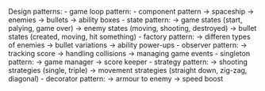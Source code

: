 Design patterns:
    - game loop pattern:
    - component pattern
        -> spaceship
        -> enemies
        -> bullets
        -> ability boxes
    - state pattern:
        -> game states (start, palying, game over)
        -> enemy states (moving, shooting, destroyed)
        -> bullet states (created, moving, hit something)
    - factory pattern:
        -> differen types of enemies
        -> bullet variations
        -> ability power-ups
    - observer pattern:
        -> tracking score
        -> handling collisions
        -> managing game events
    - singleton pattern:
        -> game manager
        -> score keeper
    - strategy pattern:
        -> shooting strategies (single, triple)
        -> movement strategies (straight down, zig-zag, diagonal)
    - decorator pattern:
        -> armour to enemy
        -> speed boost 
    
